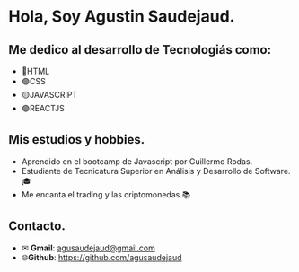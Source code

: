 # Hola, Soy Agustin Saudejaud.


## Me dedico al desarrollo de Tecnologiás como:
- 🔵HTML
- 🟣CSS
- 🟡JAVASCRIPT 
- 🟢REACTJS

## Mis estudios y hobbies.
- Aprendido en el bootcamp de Javascript por Guillermo Rodas.
- Estudiante de Tecnicatura Superior en Análisis y Desarrollo de Software.🎓 
-  Me encanta el trading y las criptomonedas.📚

## Contacto.
 - ✉ **Gmail**: agusaudejaud@gmail.com
 - 🌐**Github**: https://github.com/agusaudejaud

